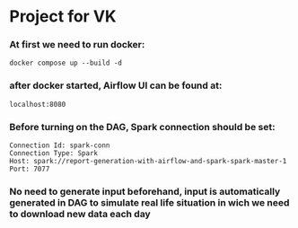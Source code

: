 # Project for VK

### At first we need to run docker:

```
docker compose up --build -d
```

### after docker started, Airflow UI can be found at:

```
localhost:8080
```

### Before turning on the DAG, Spark connection should be set:

```
Connection Id: spark-conn
Connection Type: Spark
Host: spark://report-generation-with-airflow-and-spark-spark-master-1
Port: 7077
```

### No need to generate input beforehand, input is automatically generated in DAG to simulate real life situation in wich we need to download new data each day
